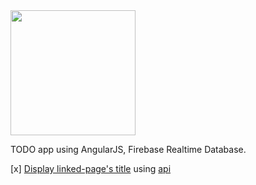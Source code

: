 <img src="https://raw.githubusercontent.com/okue/firebase-todo/master/ftodo.ico" width="200">

TODO app using AngularJS, Firebase Realtime Database.

[x] [Display linked-page's title](http://13.113.236.74:8080/v2/ftodo/) using [api](http://13.113.236.74:8080/api/title)
